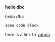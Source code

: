 
**hello dbc**

*hello dbc*

```some code block```

here is a link to [yahoo](https://www.yahoo.com/) 